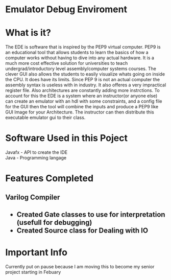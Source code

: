 # Emulator Debug Enviroment
# What is it?
The EDE is software that is inspired by the PEP9 virtual computer. PEP9 is an educational tool that allows students to learn the basics of how a computer works without having to dive into any actual hardware. It is a much more cost effective solution for universities to teach undergrad/introductory level assembly/computer systems courses. The clever GUI also allows the students to easily visualize whats going on inside the CPU. It does have its limits. Since PEP 9 is not an actual computer the assembly syntax is useless with in industry. It also offeres a very impractical register file. Also architectures are constantly adding more instrctions. To account for this the EDE is a system where an instructor(or anyone else) can create an emulator with an hdl with some constraints, and a config file for the GUI then the tool will combine the inputs and produce a PEP9 like GUI Image for your Architecture. The instructor can then distribute this executable emulator gui to their class.

# Software Used in this Poject
Javafx - API to create the IDE <br>
Java - Programming langage

# Features Completed
<h2> Varilog Compiler <h2>
  <ul>
    <li> Created Gate classes to use for interpretation (usefull for debugging) </li>
    <li> Created Source class for Dealing with IO</li>
  </ul>

# Important Info
Currently put on pause because I am moving this to become my senior project starting in Febuary
